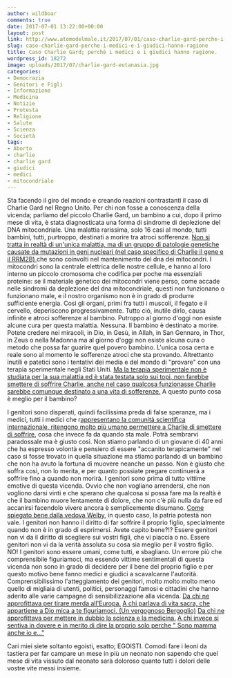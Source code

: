 ```yaml
---
author: wildboar
comments: true
date: 2017-07-01 13:22:00+00:00
layout: post
link: http://www.atomodelmale.it/2017/07/01/caso-charlie-gard-perche-i-medici-e-i-giudici-hanno-ragione/
slug: caso-charlie-gard-perche-i-medici-e-i-giudici-hanno-ragione
title: Caso Charlie Gard; perchè i medici e i giudici hanno ragione.
wordpress_id: 18272
image: uploads/2017/07/charlie-gard-eutanasia.jpg
categories:
- Democrazia
- Genitori e Figli
- Informazione
- Medicina
- Notizie
- Protesta
- Religione
- Salute
- Scienza
- Società
tags:
- Aborto
- charlie
- charlie gard
- giudici
- medici
- mitocondriale
---
```


Sta facendo il giro del mondo e creando reazioni contrastanti il caso di Charlie Gard nel Regno Unito.
Per chi non fosse a conoscenza della vicenda; parliamo del piccolo Charlie Gard, un bambino a cui, dopo il primo mese di vita, è stata diagnosticata una forma di sindrome di deplezione del DNA mitocondriale.
Una malattia rarissima, solo 16 casi al mondo, tutti bambini, tutti, purtroppo, destinati a morire tra atroci sofferenze.
[Non si tratta in realtà di un'unica malattia, ma di un gruppo di patologie genetiche causate da mutazioni in geni nucleari (nel caso specifico di Charlie il gene e il RRM2B) ](https://www.wired.it/scienza/medicina/2017/06/30/malattia-charlie-gard-deplezione-dna-mitocondriale/)che sono coinvolti nel mantenimento del dna dei mitocondri. I mitocondri sono la centrale elettrica delle nostre cellule, e hanno al loro interno un piccolo cromosoma che codifica per poche ma essenziali proteine: se il materiale genetico dei mitocondri viene perso, come accade nelle sindromi da deplezione del dna mitocondriale, questi non funzionano o funzionano male, e il nostro organismo non è in grado di produrre sufficiente energia. Così gli organi, primi fra tutti i muscoli, il fegato e il cervello, deperiscono progressivamente.
Tutto ciò, inutile dirlo, causa infinite e atroci sofferenze al bambino.
Putroppo al giorno d'oggi non esiste alcune cura per questa malattia. Nessuna. Il bambino è destinato a morire.
Potete credere nei miracoli, in Dio, in Gesù, in Allah, in San Gennaro, in Thor, in Zeus o nella Madonna ma al giorno d'oggi non esiste alcuna cura o metodo che possa far guarire quel povero bambino. L'unica cosa certa e reale sono al momento le sofferenze atroci che sta provando.
Altrettanto inutili e patetici sono i tentativi dei media e del mondo di "provare" con una terapia sperimentale negli Stati Uniti. [Ma la terapia sperimentale non è studiata per la sua malattia ed è stata testata solo sui topi, non farebbe smettere di soffrire Charlie, anche nel caso qualcosa funzionasse Charlie sarebbe comunque destinato a una vita di sofferenze.](http://www.butac.it/charlie-gard-facciamo-chiarezza/)
A questo punto cosa è meglio per il bambino?

I genitori sono disperati, quindi facilissima preda di false speranze, ma i medici, tutti i medici che r[appresentano la comunità scientifica internazionale, ritengono molto più umano permettere a Charlie di smettere di soffrire](http://www.corriere.it/esteri/17_giugno_30/perche-piccolo-charlie-deve-morire-giudici-prevale-tutela-bimbo-8b33e2c8-5d9a-11e7-a3ba-28ae329eb765.shtml), cosa che invece fa da quando sta male.
Potrà sembrarvi paradossale ma è giusto così. Non stiamo parlando di un giovane di 40 anni che ha espresso volontà e pensiero di essere "accanito terapicamente" nel caso si fosse trovato in quella situazione ma stiamo parlando di un bambino che non ha avuto la fortuna di muovere neanche un passo.
Non è giusto che soffra così, non lo merita, e per quanto possiate pregare continuerà a soffrire fino a quando non morirà.
I genitori sono prima di tutto vittime emotive di questa vicenda. Ovvio che non vogliano arrendersi, che non vogliono darsi vinti e che sperano che qualcosa si possa fare ma la realtà è che il bambino muore lentamente di dolore, che non c'è più nulla da fare ed accanirsi facendolo vivere ancora è semplicemente disumano.
[Come spiegato bene dalla vedova Welby](http://www.huffingtonpost.it/2017/06/30/mina-welby-sul-caso-charlie-gard-hanno-ragione-i-medici-cosi_a_23010135/), in questo caso, la patria potestà non vale. I genitori non hanno il diritto di far soffrire il proprio figlio, specialmente quando non è in grado di esprimersi.
Avete capito bene?!? Essere genitori non vi da il diritto di scegliere sui vostri figli, che vi piaccia o no. Essere genitori non vi da la verità assoluta su cosa sia meglio per il vostro figlio. NO!
I genitori sono essere umani, come tutti, e sbagliano. Un errore più che comprensibile figuriamoci, ma essendo vittime sentimentali di questa vicenda non sono in grado di decidere per il bene del proprio figlio e per questo motivo bene fanno medici e giudici a scavalcarne l'autorità.
Comprensibilissimo l'atteggiamento dei genitori, molto molto molto meno quello di migliaia di utenti, politici, personaggi famosi e cittadini che hanno aderito alle varie campagne di sensibilizzazione alla vicenda.
[Da chi ne approfittava per tirare merda all'Europa.](http://www.huffingtonpost.it/2017/06/30/beppe-grillo-su-charlie-gard-non-si-puo-sopprimere-cosi-la-spe_a_23009544/)
[A chi parlava di vita sacra, che appartiene a Dio mica a te figuriamoci. (Un vergognoso Bergoglio)](http://www.liberoquotidiano.it/news/esteri/12427155/charlie-gard-papa-francesco-vergogna-vaticano.html)
[Da chi ne approfittava per mettere in dubbio la scienza e la medicina.](https://www.facebook.com/groups/1873410566203799/?fref=ts)
[A chi invece si sentiva in dovere e in merito di dire la proprio solo perche " Sono mamma anche io e..."](https://www.facebook.com/C5News/videos/1536574603033679/?hc_ref=PAGES_TIMELINE)

Cari miei siete soltanto egoisti, esatto; EGOISTI.
Comodi fare i leoni da tastiera per far campare un mese in più un neonato non sapendo che quel mese di vita vissuto dal neonato sarà doloroso quanto tutti i dolori delle vostre vite messi insieme.
